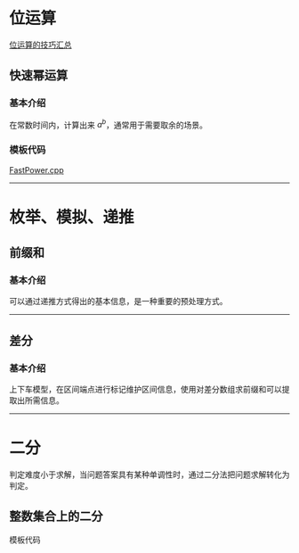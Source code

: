 # 位运算

[位运算的技巧汇总](https://leetcode.cn/circle/discuss/CaOJ45/)



## 快速幂运算

### 基本介绍

在常数时间内，计算出来 $a^b$，通常用于需要取余的场景。

### 模板代码

[FastPower.cpp](/copypasta/Basic_Algorithm/FastPower.cpp)


---


# 枚举、模拟、递推

## 前缀和

### 基本介绍

可以通过递推方式得出的基本信息，是一种重要的预处理方式。

---

## 差分

### 基本介绍

上下车模型，在区间端点进行标记维护区间信息，使用对差分数组求前缀和可以提取出所需信息。

---

# 二分

判定难度小于求解，当问题答案具有某种单调性时，通过二分法把问题求解转化为判定。

## 整数集合上的二分

模板代码

